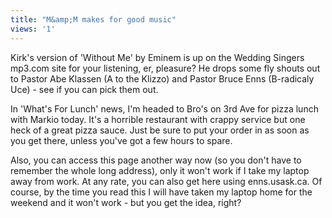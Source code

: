 ```yaml
---
title: "M&amp;M makes for good music"
views: '1'
---
```

<p>Kirk's version of 'Without Me' by Eminem is up on the Wedding Singers mp3.com site for your listening, er, pleasure? He drops some fly shouts out to Pastor Abe Klassen (A to the Klizzo) and Pastor Bruce Enns (B-radicaly Uce) - see if you can pick them out.</p>
<p>In 'What's For Lunch' news, I'm headed to Bro's on 3rd Ave for pizza lunch with Markio today. It's a horrible restaurant with crappy service but one heck of a great pizza sauce. Just be sure to put your order in as soon as you get there, unless you've got a few hours to spare.</p>
<p>Also, you can access this page another way now (so you don't have to remember the whole long address), only it won't work if I take my laptop away from work. At any rate, you can also get here using enns.usask.ca. Of course, by the time you read this I will have taken my laptop home for the weekend and it won't work - but you get the idea, right?</p>
